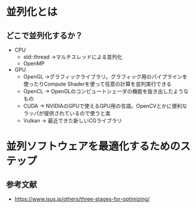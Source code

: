 # 並列化とは


## どこで並列化するか？

- CPU 
  - std::thread →マルチスレッドによる並列化
  - OpenMP
- GPU
  - OpenGL →グラフィックライブラリ。グラフィック用のパイプラインを使ったりCompute Shaderを使って任意の計算を並列実行できる
  - OpenCL → OpenGLのコンピュートシェーダの機能を抜き出したようなもの
  - CUDA → NVIDIAのGPUで使えるGPU用の言語。OpenCVとかに便利なラッパが提供されているので使うと楽
  - Vulkan → 最近できた新しいCGライブラリ


# 並列ソフトウェアを最適化するためのステップ

## 参考文献
- https://www.isus.jp/others/three-stages-for-optimizing/
